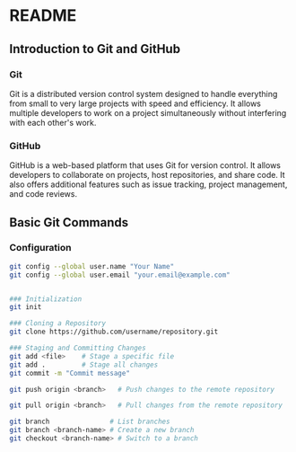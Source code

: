 # README

## Introduction to Git and GitHub

### Git
Git is a distributed version control system designed to handle everything from small to very large projects with speed and efficiency. It allows multiple developers to work on a project simultaneously without interfering with each other's work.

### GitHub
GitHub is a web-based platform that uses Git for version control. It allows developers to collaborate on projects, host repositories, and share code. It also offers additional features such as issue tracking, project management, and code reviews.

## Basic Git Commands

### Configuration
```sh
git config --global user.name "Your Name"
git config --global user.email "your.email@example.com"


### Initialization
git init

### Cloning a Repository
git clone https://github.com/username/repository.git

### Staging and Committing Changes
git add <file>    # Stage a specific file
git add .         # Stage all changes
git commit -m "Commit message"

git push origin <branch>   # Push changes to the remote repository

git pull origin <branch>   # Pull changes from the remote repository

git branch               # List branches
git branch <branch-name> # Create a new branch
git checkout <branch-name> # Switch to a branch





